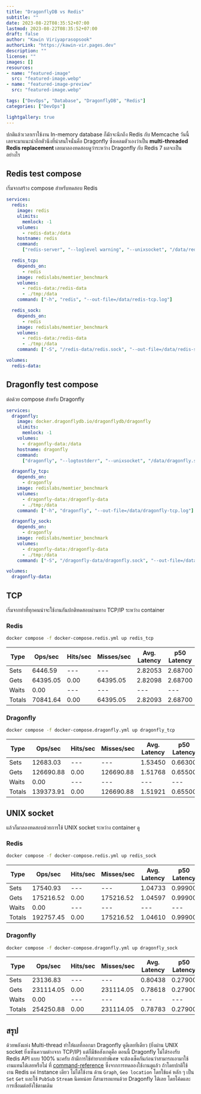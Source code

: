 ```yaml
---
title: "DragonflyDB vs Redis"
subtitle: ""
date: 2023-08-22T08:35:52+07:00
lastmod: 2023-08-22T08:35:52+07:00
draft: false
author: "Kawin Viriyaprasopsook"
authorLink: "https://kawin-vir.pages.dev"
description: ""
license: ""
images: []
resources:
- name: "featured-image"
  src: "featured-image.webp"
- name: "featured-image-preview"
  src: "featured-image.webp"

tags: ["DevOps", "Database", "DragonflyDB", "Redis"]
categories: ["DevOps"]

lightgallery: true
---
```


ปกติแล้วเวลาเราใช้งาน In-memory database ก็มักจะนึกถึง Redis กับ Memcache วันนี้เลยจะมาแนะนำอีกตัวนึงที่น่าสนใจนั่นคือ Dragonfly ซึ่งเคลมตัวเองว่าเป็น **multi-threaded Redis replacement** เลยมาลองทดสอบดูว่าระหว่าง Dragonfly กับ Redis 7 ผลจะเป็นอย่างไร

<!--more-->

## Redis test compose

เริ่มจากสร้าง compose สำหรับทดสอบ Redis

```yaml
services:
  redis:
    image: redis
    ulimits:
      memlock: -1
    volumes:
      - redis-data:/data
    hostname: redis
    command:
      ["redis-server", "--loglevel warning", "--unixsocket", "/data/redis.sock"]

  redis_tcp:
    depends_on:
      - redis
    image: redislabs/memtier_benchmark
    volumes:
      - redis-data:/redis-data
      - ./tmp:/data
    command: ["-h", "redis", "--out-file=/data/redis-tcp.log"]

  redis_sock:
    depends_on:
      - redis
    image: redislabs/memtier_benchmark
    volumes:
      - redis-data:/redis-data
      - ./tmp:/data
    command: ["-S", "/redis-data/redis.sock", "--out-file=/data/redis-sock.log"]

volumes:
  redis-data:
```

## Dragonfly test compose

ต่อด้วย compose สำหรับ Dragonfly

```yaml
services:
  dragonfly:
    image: docker.dragonflydb.io/dragonflydb/dragonfly
    ulimits:
      memlock: -1
    volumes:
      - dragonfly-data:/data
    hostname: dragonfly
    command:
      ["dragonfly", "--logtostderr", "--unixsocket", "/data/dragonfly.sock"]

  dragonfly_tcp:
    depends_on:
      - dragonfly
    image: redislabs/memtier_benchmark
    volumes:
      - dragonfly-data:/dragonfly-data
      - ./tmp:/data
    command: ["-h", "dragonfly", "--out-file=/data/dragonfly-tcp.log"]

  dragonfly_sock:
    depends_on:
      - dragonfly
    image: redislabs/memtier_benchmark
    volumes:
      - dragonfly-data:/dragonfly-data
      - ./tmp:/data
    command: ["-S", "/dragonfly-data/dragonfly.sock", "--out-file=/data/dragonfly-sock.log"]

volumes:
  dragonfly-data:
```
## TCP

เริ่มจากท่าที่ทุกคนน่าจะใช้งานกันปกติทดสอบผ่านทาง TCP/IP ระหว่าง container

### Redis

```bash
docker compose -f docker-compose.redis.yml up redis_tcp 
```

| Type      | Ops/sec    | Hits/sec   | Misses/sec    | Avg. Latency | p50 Latency | p99 Latency | p99.9 Latency | KB/sec   |
|-----------|------------|------------|---------------|--------------|-------------|-------------|--------------|----------|
| Sets      | 6446.59    | ---        | ---           | 2.82053      | 2.68700     | 5.40700     | 10.36700     | 496.50   |
| Gets      | 64395.05   | 0.00       | 64395.05      | 2.82098      | 2.68700     | 5.40700     | 10.68700     | 2508.47  |
| Waits     | 0.00       | ---        | ---           | ---          | ---         | ---         | ---          | ---      |
| Totals    | 70841.64   | 0.00       | 64395.05      | 2.82093      | 2.68700     | 5.40700     | 10.62300     | 3004.97  |

### Dragonfly

```bash
docker compose -f docker-compose.dragonfly.yml up dragonfly_tcp 
```

| Type      | Ops/sec    | Hits/sec   | Misses/sec    | Avg. Latency | p50 Latency | p99 Latency | p99.9 Latency | KB/sec   |
|-----------|------------|------------|---------------|--------------|-------------|-------------|--------------|----------|
| Sets      | 12683.03   | ---        | ---           | 1.53450      | 0.66300     | 10.87900    | 16.12700     | 976.82   |
| Gets      | 126690.88  | 0.00       | 126690.88     | 1.51768      | 0.65500     | 10.94300    | 16.31900     | 4935.16  |
| Waits     | 0.00       | ---        | ---           | ---          | ---         | ---         | ---          | ---      |
| Totals    | 139373.91  | 0.00       | 126690.88     | 1.51921      | 0.65500     | 10.94300    | 16.31900     | 5911.97  |

## UNIX socket

แล้วก็มาลองทดสอบด้วยการใช้ UNIX socket ระหว่าง container ดู

### Redis

```bash
docker compose -f docker-compose.redis.yml up redis_sock 
```

| Type      | Ops/sec    | Hits/sec   | Misses/sec    | Avg. Latency | p50 Latency | p99 Latency | p99.9 Latency | KB/sec   |
|-----------|------------|------------|---------------|--------------|-------------|-------------|--------------|----------|
| Sets      | 17540.93   | ---        | ---           | 1.04733      | 0.99900     | 1.82300     | 4.99100      | 1350.96  |
| Gets      | 175216.52  | 0.00       | 175216.52     | 1.04597      | 0.99900     | 1.82300     | 3.87100      | 6825.44  |
| Waits     | 0.00       | ---        | ---           | ---          | ---         | ---         | ---          | ---      |
| Totals    | 192757.45  | 0.00       | 175216.52     | 1.04610      | 0.99900     | 1.82300     | 4.03100      | 8176.40  |

### Dragonfly

```bash
docker compose -f docker-compose.dragonfly.yml up dragonfly_sock 
```

| Type      | Ops/sec    | Hits/sec   | Misses/sec    | Avg. Latency | p50 Latency | p99 Latency | p99.9 Latency | KB/sec   |
|-----------|------------|------------|---------------|--------------|-------------|-------------|--------------|----------|
| Sets      | 23136.83   | ---        | ---           | 0.80438      | 0.27900     | 7.74300     | 14.39900     | 1781.94  |
| Gets      | 231114.05  | 0.00       | 231114.05     | 0.78618      | 0.27900     | 7.39100     | 12.67100     | 9002.89  |
| Waits     | 0.00       | ---        | ---           | ---          | ---         | ---         | ---          | ---      |
| Totals    | 254250.88  | 0.00       | 231114.05     | 0.78783      | 0.27900     | 7.42300     | 12.79900     | 10784.83 |

## สรุป
ด้วยพลังแห่ง Multi-thread ทำให้ผลที่ออกมา Dragonfly ดูดีเลยทีเดียว (ยิ่งผ่าน UNIX socket ยิ่งเห็นความต่างจาก TCP/IP) แต่ก็มีข้อสังเกตุคือ ตอนนี้ Dragonfly ไม่ได้รองรับ Redis API แบบ 100% นะครับ ถ้ามีการใช้ท่ายากท่าพิเศษ จะต้องเช็คกันก่อนว่าสามารถเอามาใช้งานแทนได้เลยหรือไม่ ที่ [command-reference](https://www.dragonflydb.io/docs/command-reference/compatibility) ซึ่งจากการทดลองใช้งานดูแล้ว ถ้าโดยปกติใช้งาน Redis แค่ Instance เดียว ไม่ได้ใช้งาน ด้าน `Graph`, `Geo location` โดยใช้แค่ หลัก ๆ เป็น `Set` `Get` และใช้ `PubSub` `Stream` นิดหน่อย ก็สามารถแทนด้วย Dragonfly ได้เลย โดยโค้ดและการเชื่อมต่อยังใช้ตามเดิม